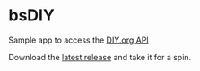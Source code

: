 # bsDIY

Sample app to access the [DIY.org API](http://docs.diy.org/)

Download the [latest release][latest] and take it for a spin.

[latest]: https://github.com/bsstokes/bsDIY/releases/latest
